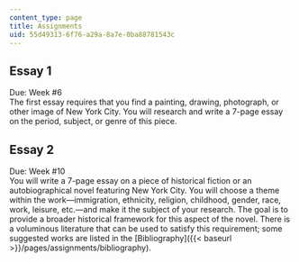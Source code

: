 ```yaml
---
content_type: page
title: Assignments
uid: 55d49313-6f76-a29a-8a7e-0ba88781543c
---
```


Essay 1
-------

Due: Week #6  
The first essay requires that you find a painting, drawing, photograph, or other image of New York City. You will research and write a 7-page essay on the period, subject, or genre of this piece.

Essay 2
-------

Due: Week #10  
You will write a 7-page essay on a piece of historical fiction or an autobiographical novel featuring New York City. You will choose a theme within the work—immigration, ethnicity, religion, childhood, gender, race, work, leisure, etc.—and make it the subject of your research. The goal is to provide a broader historical framework for this aspect of the novel. There is a voluminous literature that can be used to satisfy this requirement; some suggested works are listed in the [Bibliography]({{< baseurl >}}/pages/assignments/bibliography).